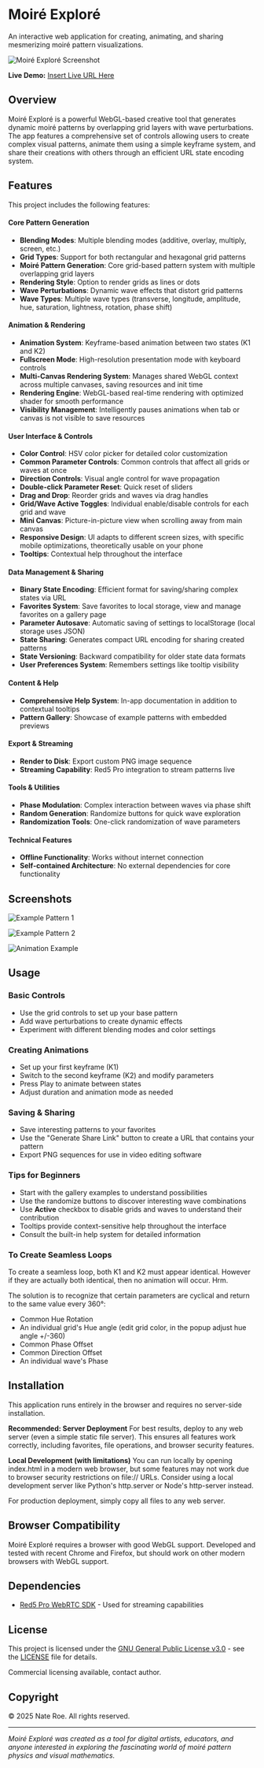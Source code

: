 # Moiré Exploré

An interactive web application for creating, animating, and sharing mesmerizing moiré pattern visualizations.

![Moiré Exploré Screenshot](screenshots/screenshot1.png)

**Live Demo:** [Insert Live URL Here](#)

## Overview

Moiré Exploré is a powerful WebGL-based creative tool that generates dynamic moiré patterns by overlapping grid layers with wave perturbations. The app features a comprehensive set of controls allowing users to create complex visual patterns, animate them using a simple keyframe system, and share their creations with others through an efficient URL state encoding system.

## Features

This project includes the following features:

#### Core Pattern Generation
* **Blending Modes**: Multiple blending modes (additive, overlay, multiply, screen, etc.)
* **Grid Types**: Support for both rectangular and hexagonal grid patterns
* **Moiré Pattern Generation**: Core grid-based pattern system with multiple overlapping grid layers
* **Rendering Style**: Option to render grids as lines or dots
* **Wave Perturbations**: Dynamic wave effects that distort grid patterns
* **Wave Types**: Multiple wave types (transverse, longitude, amplitude, hue, saturation, lightness, rotation, phase shift)

#### Animation & Rendering
* **Animation System**: Keyframe-based animation between two states (K1 and K2)
* **Fullscreen Mode**: High-resolution presentation mode with keyboard controls
* **Multi-Canvas Rendering System**: Manages shared WebGL context across multiple canvases, saving resources and init time
* **Rendering Engine**: WebGL-based real-time rendering with optimized shader for smooth performance
* **Visibility Management**: Intelligently pauses animations when tab or canvas is not visible to save resources

#### User Interface & Controls
* **Color Control**: HSV color picker for detailed color customization
* **Common Parameter Controls**: Common controls that affect all grids or waves at once
* **Direction Controls**: Visual angle control for wave propagation
* **Double-click Parameter Reset**: Quick reset of sliders
* **Drag and Drop**: Reorder grids and waves via drag handles
* **Grid/Wave Active Toggles**: Individual enable/disable controls for each grid and wave
* **Mini Canvas**: Picture-in-picture view when scrolling away from main canvas
* **Responsive Design**: UI adapts to different screen sizes, with specific mobile optimizations, theoretically usable on your phone
* **Tooltips**: Contextual help throughout the interface

#### Data Management & Sharing
* **Binary State Encoding**: Efficient format for saving/sharing complex states via URL
* **Favorites System**: Save favorites to local storage, view and manage favorites on a gallery page
* **Parameter Autosave**: Automatic saving of settings to localStorage (local storage uses JSON)
* **State Sharing**: Generates compact URL encoding for sharing created patterns
* **State Versioning**: Backward compatibility for older state data formats
* **User Preferences System**: Remembers settings like tooltip visibility

#### Content & Help
* **Comprehensive Help System**: In-app documentation in addition to contextual tooltips
* **Pattern Gallery**: Showcase of example patterns with embedded previews

#### Export & Streaming
* **Render to Disk**: Export custom PNG image sequence
* **Streaming Capability**: Red5 Pro integration to stream patterns live

#### Tools & Utilities
* **Phase Modulation**: Complex interaction between waves via phase shift
* **Random Generation**: Randomize buttons for quick wave exploration
* **Randomization Tools**: One-click randomization of wave parameters

#### Technical Features
* **Offline Functionality**: Works without internet connection
* **Self-contained Architecture**: No external dependencies for core functionality


## Screenshots

![Example Pattern 1](screenshots/pattern1.png)

![Example Pattern 2](screenshots/pattern2.png)

![Animation Example](screenshots/animation.gif)

## Usage

### Basic Controls
* Use the grid controls to set up your base pattern
* Add wave perturbations to create dynamic effects
* Experiment with different blending modes and color settings

### Creating Animations
* Set up your first keyframe (K1)
* Switch to the second keyframe (K2) and modify parameters
* Press Play to animate between states
* Adjust duration and animation mode as needed

### Saving & Sharing
* Save interesting patterns to your favorites
* Use the "Generate Share Link" button to create a URL that contains your pattern
* Export PNG sequences for use in video editing software

### Tips for Beginners
* Start with the gallery examples to understand possibilities
* Use the randomize buttons to discover interesting wave combinations
* Use **Active** checkbox to disable grids and waves to understand their contribution
* Tooltips provide context-sensitive help throughout the interface
* Consult the built-in help system for detailed information

### To Create Seamless Loops

To create a seamless loop, both K1 and K2 must appear identical. However if they are actually both identical, then no animation will occur. Hrm.

The solution is to recognize that certain parameters are cyclical and return to the same value every 360°:
* Common Hue Rotation
* An individual grid's Hue angle (edit grid color, in the popup adjust hue angle +/-360)
* Common Phase Offset
* Common Direction Offset
* An individual wave's Phase


## Installation

This application runs entirely in the browser and requires no server-side installation.

**Recommended: Server Deployment** For best results, deploy to any web server (even a simple static file server). This ensures all features work correctly, including favorites, file operations, and browser security features.

**Local Development (with limitations)** You can run locally by opening index.html in a modern web browser, but some features may not work due to browser security restrictions on file:// URLs. Consider using a local development server like Python's http.server or Node's http-server instead.

For production deployment, simply copy all files to any web server.

## Browser Compatibility

Moiré Exploré requires a browser with good WebGL support. Developed and tested with recent Chrome and Firefox, but should work on other modern browsers with WebGL support.

## Dependencies

* [Red5 Pro WebRTC SDK](https://www.red5pro.com/docs/development/webrtc/overview/) - Used for streaming capabilities

## License

This project is licensed under the [GNU General Public License v3.0](https://www.gnu.org/licenses/gpl-3.0.en.html) - see the [LICENSE](LICENSE) file for details.

Commercial licensing available, contact author.

## Copyright

© 2025 Nate Roe. All rights reserved.

---

*Moiré Exploré was created as a tool for digital artists, educators, and anyone interested in exploring the fascinating world of moiré pattern physics and visual mathematics.*
